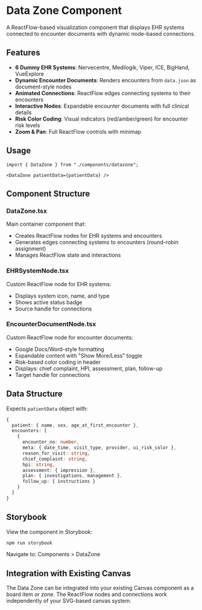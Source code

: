 # Data Zone Component

A ReactFlow-based visualization component that displays EHR systems connected to encounter documents with dynamic node-based connections.

## Features

- **6 Dummy EHR Systems**: Nervecentre, Medilogik, Viper, ICE, BigHand, VueExplore
- **Dynamic Encounter Documents**: Renders encounters from `data.json` as document-style nodes
- **Animated Connections**: ReactFlow edges connecting systems to their encounters
- **Interactive Nodes**: Expandable encounter documents with full clinical details
- **Risk Color Coding**: Visual indicators (red/amber/green) for encounter risk levels
- **Zoom & Pan**: Full ReactFlow controls with minimap

## Usage

```tsx
import { DataZone } from "./components/datazone";

<DataZone patientData={patientData} />
```

## Component Structure

### DataZone.tsx
Main container component that:
- Creates ReactFlow nodes for EHR systems and encounters
- Generates edges connecting systems to encounters (round-robin assignment)
- Manages ReactFlow state and interactions

### EHRSystemNode.tsx
Custom ReactFlow node for EHR systems:
- Displays system icon, name, and type
- Shows active status badge
- Source handle for connections

### EncounterDocumentNode.tsx
Custom ReactFlow node for encounter documents:
- Google Docs/Word-style formatting
- Expandable content with "Show More/Less" toggle
- Risk-based color coding in header
- Displays: chief complaint, HPI, assessment, plan, follow-up
- Target handle for connections

## Data Structure

Expects `patientData` object with:
```typescript
{
  patient: { name, sex, age_at_first_encounter },
  encounters: [
    {
      encounter_no: number,
      meta: { date_time, visit_type, provider, ui_risk_color },
      reason_for_visit: string,
      chief_complaint: string,
      hpi: string,
      assessment: { impression },
      plan: { investigations, management },
      follow_up: { instructions }
    }
  ]
}
```

## Storybook

View the component in Storybook:
```bash
npm run storybook
```

Navigate to: Components > DataZone

## Integration with Existing Canvas

The Data Zone can be integrated into your existing Canvas component as a board item or zone. The ReactFlow nodes and connections work independently of your SVG-based canvas system.
